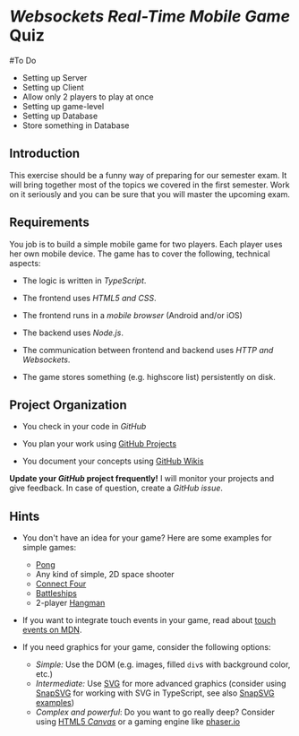 # *Websockets Real-Time Mobile Game* Quiz

#To Do

* Setting up Server
* Setting up Client 
* Allow only 2 players to play at once
* Setting up game-level
* Setting up Database
* Store something in Database

## Introduction

This exercise should be a funny way of preparing for our semester exam. It will bring together most of the topics we covered in the first semester. Work on it seriously and you can be sure that you will master the upcoming exam.


## Requirements

You job is to build a simple mobile game for two players. Each player uses her own mobile device. The game has to cover the following, technical aspects:

* The logic is written in *TypeScript*.

* The frontend uses *HTML5 and CSS*.

* The frontend runs in a *mobile browser* (Android and/or iOS)

* The backend uses *Node.js*.

* The communication between frontend and backend uses *HTTP and Websockets*.

* The game stores something (e.g. highscore list) persistently on disk.


## Project Organization

* You check in your code in *GitHub*

* You plan your work using [GitHub Projects](https://help.github.com/articles/about-project-boards/)

* You document your concepts using [GitHub Wikis](https://help.github.com/articles/about-github-wikis/)

**Update your *GitHub* project frequently!** I will monitor your projects and give feedback. In case of question, create a *GitHub issue*.


## Hints

* You don't have an idea for your game? Here are some examples for simple games:
  * [Pong](https://en.wikipedia.org/wiki/Pong)
  * Any kind of simple, 2D space shooter
  * [Connect Four](https://en.wikipedia.org/wiki/Connect_Four)
  * [Battleships](https://en.wikipedia.org/wiki/Battleship_(game))
  * 2-player [Hangman](https://en.wikipedia.org/wiki/Hangman_(game))

* If you want to integrate touch events in your game, read about [touch events on MDN](https://developer.mozilla.org/en-US/docs/Web/API/Touch_events).

* If you need graphics for your game, consider the following options:
  * *Simple:* Use the DOM (e.g. images, filled `div`s with background color, etc.)
  * *Intermediate:* Use [SVG](https://developer.mozilla.org/en-US/docs/Web/SVG) for more advanced graphics (consider using [SnapSVG](http://snapsvg.io/) for working with SVG in TypeScript, see also [SnapSVG examples](http://svg.dabbles.info/))
  * *Complex and powerful*: Do you want to go really deep? Consider using [HTML5 *Canvas*](https://developer.mozilla.org/en-US/docs/Web/API/Canvas_API) or a gaming engine like [phaser.io](http://phaser.io/)
